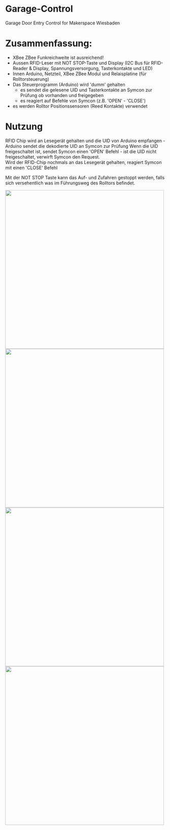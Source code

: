 # Garage-Control
Garage Door Entry Control for Makerspace Wiesbaden 

# Zusammenfassung:

- XBee ZBee Funkreichweite ist ausreichend!
- Aussen RFID-Leser mit NOT STOP-Taste und Display (I2C Bus für RFID-Reader & Display, Spannungsversorgung, Tasterkontakte und LED) 
- Innen Arduino, Netzteil, XBee ZBee Modul und Relaisplatine (für Rolltorsteuerung)
- Das Steuerprogramm (Arduino) wird 'dumm' gehalten 
  - es sendet die gelesene UID und Tasterkontakte an Symcon zur Prüfung ob vorhanden und freigegeben
  - es reagiert auf Befehle von Symcon (z.B. 'OPEN' - 'CLOSE')
- es werden Rolltor Positionssensoren (Reed Kontakte) verwendet

# Nutzung
RFID Chip wird an Lesegerät gehalten und die UID von Arduino empfangen - Arduino sendet die dekodierte UID an Symcon zur Prüfung
Wenn die UID freigeschaltet ist, sendet Symcon einen 'OPEN' Befehl - ist die UID nicht freigeschaltet, verwirft Symcon den Request.<br>
Wird der RFID-Chip nochmals an das Lesegerät gehalten, reagiert Symcon mit einen 'CLOSE' Befehl

Mit der NOT STOP Taste kann das Auf- und Zufahren gestoppt werden, falls sich versehentlich was im Führungsweg des Rolltors befindet.

<img src="https://github.com/makerspace-wi/Garage-Control/assets/42463588/8a614019-b9a1-47b2-84d5-a168b6a27a21" width="500px">
<br>
<img src="https://github.com/makerspace-wi/Garage-Control/assets/42463588/8235685b-468d-4010-9f8a-889b63d0cb86" width="500px">
<br>
<img src="https://github.com/makerspace-wi/Garage-Control/assets/42463588/66339dbe-f8c4-4da0-b39c-f666d4c72afb" width="500px">
<br>
<img src="https://github.com/makerspace-wi/Garage-Control/assets/42463588/bc2e1f6a-a4cc-4f28-be03-ebc576b1ba77" width="500px">
<br>
